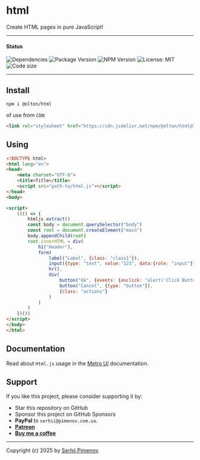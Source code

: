 # html
Create HTML pages in pure JavaScript!

---
#### Status
![Dependencies](https://img.shields.io/badge/Dependencies-none-darklime.svg)
![Package Version](https://img.shields.io/github/package-json/v/olton/html)
![NPM Version](https://img.shields.io/npm/v/%40olton%2Fhtml)
![License: MIT](https://img.shields.io/badge/License-MIT-blue.svg?color=7852a9)
![Code size](https://img.shields.io/github/languages/code-size/olton/html.svg?color=830000)

---
## Install
```shell
npm i @olton/html
```

of use from `CDN`:
```html
<link rel="stylesheet" href="https://cdn.jsdelivr.net/npm/@olton/html@latest">
```

## Using
```html
<!DOCTYPE html>
<html lang="en">
<head>
    <meta charset="UTF-8">
    <title>Title</title>
    <script src="path-to/html.js"></script>
</head>
<body>

<script>
    ((() => {
        htmljs.extract()
        const body = document.querySelector("body")
        const root = document.createElement("main")
        body.appendChild(root)
        root.innerHTML = div(
            h1("Header"),
            form(
                label("Label", {class: "class1"}),
                input({type: "text", value:"123", data:{role: "input"}}),
                hr(),
                div(
                    button("Ok", {events: {onclick: "alert('Click Button')"}}),
                    button("Cancel", {type: "button"}),
                    {class: "actions"}
                )    
            )
        )
    })())
</script>
</body>
</html>
```

## Documentation

Read about `Html.js` usage in the [Metro UI](https://docs-new.metroui.org.ua/libraries/html) documentation.

## Support

If you like this project, please consider supporting it by:

+ Star this repository on GitHub
+ Sponsor this project on GitHub Sponsors
+ **PayPal** to `serhii@pimenov.com.ua`.
+ [**Patreon**](https://www.patreon.com/metroui)
+ [**Buy me a coffee**](https://buymeacoffee.com/pimenov)

---

Copyright (c) 2025 by [Serhii Pimenov](https://pimenov.com.ua)